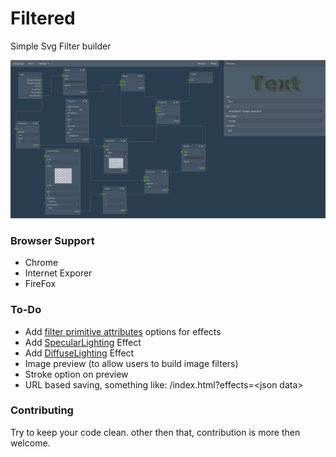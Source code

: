 # Filtered
Simple Svg Filter builder

![screenshot](https://raw.githubusercontent.com/rdfriedl/filtered/master/screenshot.png)

### Browser Support
- Chrome
- Internet Exporer
- FireFox 

### To-Do
 - Add [filter primitive attributes](http://www.w3.org/TR/SVG/intro.html#TermFilterPrimitiveElement) options for effects
 - Add [SpecularLighting](http://www.w3.org/TR/SVG/filters.html#feSpecularLightingElement) Effect
 - Add [DiffuseLighting](http://www.w3.org/TR/SVG/filters.html#feDiffuseLightingElement) Effect
 - Image preview (to allow users to build image filters)
 - Stroke option on preview
 - URL based saving, something like: <url to editor>/index.html?effects=\<json data\>

### Contributing
Try to keep your code clean.
other then that, contribution is more then welcome.